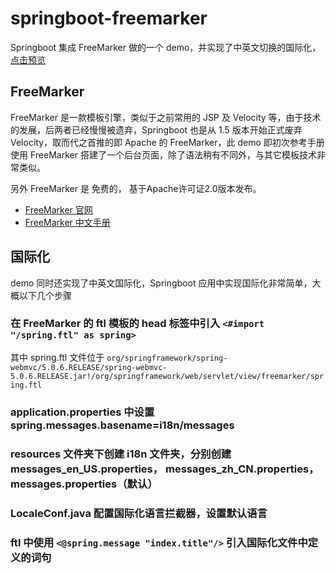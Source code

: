 # springboot-freemarker
Springboot 集成 FreeMarker 做的一个 demo，并实现了中英文切换的国际化，[点击预览]()

## FreeMarker
FreeMarker 是一款模板引擎，类似于之前常用的 JSP 及 Velocity 等，由于技术的发展，后两者已经慢慢被遗弃，Springboot 也是从 1.5 版本开始正式废弃 Velocity，取而代之首推的即 Apache 的 FreeMarker，此 demo 即初次参考手册使用 FreeMarker 搭建了一个后台页面，除了语法稍有不同外，与其它模板技术非常类似。

另外 FreeMarker 是 免费的， 基于Apache许可证2.0版本发布。

- [FreeMarker 官网](https://freemarker.apache.org/)
- [FreeMarker 中文手册](http://freemarker.foofun.cn/toc.html)

## 国际化
demo 同时还实现了中英文国际化，Springboot 应用中实现国际化非常简单，大概以下几个步骤

### 在 FreeMarker 的 ftl 模板的 head 标签中引入 `<#import "/spring.ftl" as spring>`

其中 spring.ftl 文件位于 `org/springframework/spring-webmvc/5.0.6.RELEASE/spring-webmvc-5.0.6.RELEASE.jar!/org/springframework/web/servlet/view/freemarker/spring.ftl`

### application.properties 中设置 spring.messages.basename=i18n/messages

### resources 文件夹下创建 i18n 文件夹，分别创建 messages_en_US.properties， messages_zh_CN.properties， messages.properties（默认）

### LocaleConf.java 配置国际化语言拦截器，设置默认语言

### ftl 中使用 `<@spring.message "index.title"/>` 引入国际化文件中定义的词句
